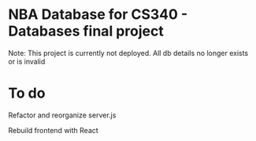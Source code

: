 # NBA Database for CS340 - Databases final project
Note: This project is currently not deployed. All db details no longer exists or is invalid

# To do

Refactor and reorganize server.js

Rebuild frontend with React
